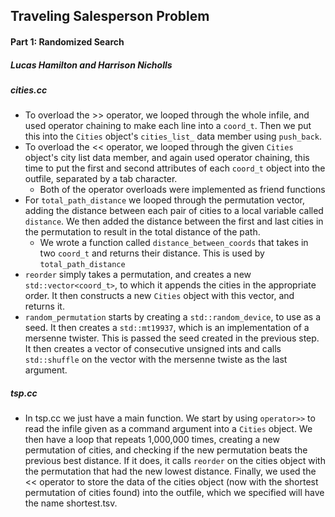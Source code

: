 ## Traveling Salesperson Problem

#### Part 1: Randomized Search

##### Lucas Hamilton and Harrison Nicholls

##### cities.cc

- To overload the >> operator, we looped through the whole infile, and used operator chaining to make each line into a `coord_t`. Then we put this into the `Cities` object's `cities_list_` data member using `push_back`. 
- To overload the << operator, we looped through the given `Cities` object's city list data member, and again used operator chaining, this time to put the first and second attributes of each `coord_t` object into the outfile, separated by a tab character.
  - Both of the operator overloads were implemented as friend functions
- For `total_path_distance` we looped through the permutation vector, adding the distance between each pair of cities to a local variable called `distance`. We then added the distance between the first and last cities in the permutation to result in the total distance of the path.
  - We wrote a function called `distance_between_coords` that takes in two `coord_t` and returns their distance. This is used by `total_path_distance`
- 	`reorder` simply takes a permutation, and creates a new `std::vector<coord_t>`, to which it appends the cities in the appropriate order. It then constructs a new `Cities` object with this vector, and returns it.
- 	`random_permutation` starts by creating a `std::random_device`, to use as a seed. It then creates a `std::mt19937`, which is an implementation of a mersenne twister. This is passed the seed created in the previous step. It then creates a vector of consecutive unsigned ints and calls `std::shuffle` on the vector with the mersenne twiste as the last argument.

#####  tsp.cc

- In tsp.cc we just have a main function. We start by using `operator>>` to read the infile given as a command argument into a `Cities` object. We then have a loop that repeats 1,000,000 times, creating a new permutation of cities, and checking if the new permutation beats the previous best distance. If it does, it calls `reorder` on the cities object with the permutation that had the new lowest distance. Finally, we used the << operator to store the data of the cities object (now with the shortest permutation of cities found) into the outfile, which we specified will have the name shortest.tsv.
